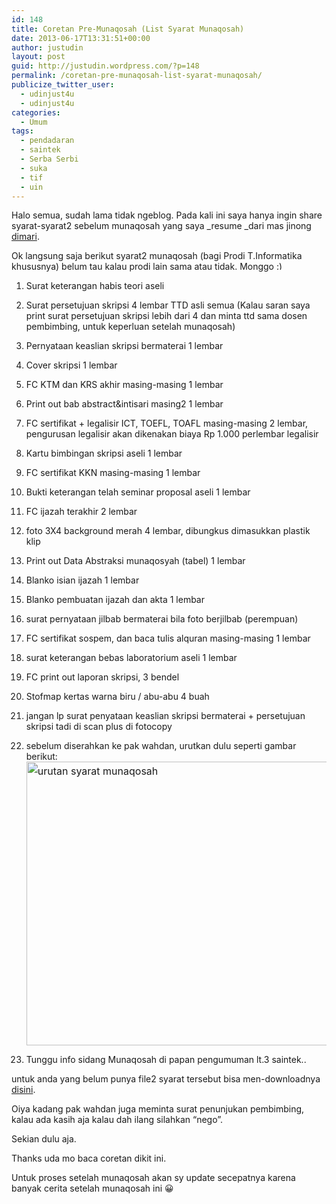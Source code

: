 ```yaml
---
id: 148
title: Coretan Pre-Munaqosah (List Syarat Munaqosah)
date: 2013-06-17T13:31:51+00:00
author: justudin
layout: post
guid: http://justudin.wordpress.com/?p=148
permalink: /coretan-pre-munaqosah-list-syarat-munaqosah/
publicize_twitter_user:
  - udinjust4u
  - udinjust4u
categories:
  - Umum
tags:
  - pendadaran
  - saintek
  - Serba Serbi
  - suka
  - tif
  - uin
---
```

Halo semua, sudah lama tidak ngeblog. Pada kali ini saya hanya ingin share syarat-syarat2 sebelum munaqosah yang saya _resume _dari mas jinong <a href="https://www.facebook.com/groups/tif.uinsuka/doc/513988205308791" >dimari</a>. 

Ok langsung saja berikut syarat2 munaqosah (bagi Prodi T.Informatika khususnya) belum tau kalau prodi lain sama atau tidak. Monggo <img src="http://test.justudin.com/wp-includes/images/smilies/simple-smile.png" alt=":)" class="wp-smiley" style="height: 1em; max-height: 1em;" />

  1. Surat keterangan habis teori aseli
  2. Surat persetujuan skripsi 4 lembar TTD asli semua (Kalau saran saya print surat persetujuan skripsi lebih dari 4 dan minta ttd sama dosen pembimbing, untuk keperluan setelah munaqosah)

  3. Pernyataan keaslian skripsi bermaterai 1 lembar
  4. Cover skripsi 1 lembar
  5. FC KTM dan KRS akhir masing-masing 1 lembar
  6. Print out bab abstract&intisari masing2 1 lembar
  7. FC sertifikat + legalisir ICT, TOEFL, TOAFL masing-masing 2 lembar, pengurusan legalisir akan dikenakan biaya Rp 1.000 perlembar legalisir
  8. Kartu bimbingan skripsi aseli 1 lembar
  9. FC sertifikat KKN masing-masing 1 lembar
  10. Bukti keterangan telah seminar proposal aseli 1 lembar
  11. FC ijazah terakhir 2 lembar
  12. foto 3X4 background merah 4 lembar, dibungkus dimasukkan plastik klip
  13. Print out Data Abstraksi munaqosyah (tabel) 1 lembar
  14. Blanko isian ijazah 1 lembar
  15. Blanko pembuatan ijazah dan akta 1 lembar
  16. surat pernyataan jilbab bermaterai bila foto berjilbab (perempuan)
  17. FC sertifikat sospem, dan baca tulis alquran masing-masing 1 lembar
  18. surat keterangan bebas laboratorium aseli 1 lembar
  19. FC print out laporan skripsi, 3 bendel
  20. Stofmap kertas warna biru / abu-abu 4 buah
  21. jangan lp surat penyataan keaslian skripsi bermaterai + persetujuan skripsi tadi di scan plus di fotocopy
  22. sebelum diserahkan ke pak wahdan, urutkan dulu seperti gambar berikut:<a style="line-height:1.714285714;font-size:1rem;" href="https://justudin.com/files/uploads/2013/06/urutan-syarat-munaqosah.png"><img class="size-large wp-image-149 alignnone" alt="urutan syarat munaqosah" src="https://justudin.com/files/uploads/2013/06/urutan-syarat-munaqosah.png?w=625" width="625" height="454" srcset="https://justudin.com/files/uploads/2013/06/urutan-syarat-munaqosah-300x218.png 300w, https://justudin.com/files/uploads/2013/06/urutan-syarat-munaqosah.png 766w" sizes="(max-width: 625px) 100vw, 625px" /></a>
  23. Tunggu info sidang Munaqosah di papan pengumuman lt.3 saintek..

untuk anda yang belum punya file2 syarat tersebut bisa men-downloadnya <a href="http://www.4shared.com/rar/yxojGnJO/syarat_munaqosyah.html" target="_blank">disini</a>.

Oiya kadang pak wahdan juga meminta surat penunjukan pembimbing, kalau ada kasih aja kalau dah ilang silahkan “nego”. 

Sekian dulu aja. 

Thanks uda mo baca coretan dikit ini. 

Untuk proses setelah munaqosah akan sy update secepatnya karena banyak cerita setelah munaqosah ini 😀
